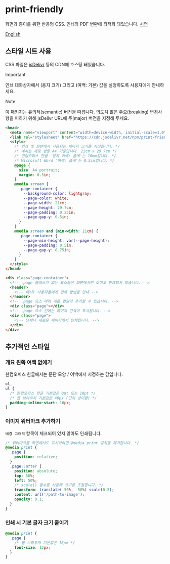 # print-friendly

화면과 종이를 위한 반응형 CSS. 인쇄와 PDF 변환에 최적화 돼있습니다. [시연]

[시연]: https://demo.hyunbin.page/print-friendly

[English](/#readme)

## 스타일 시트 사용

CSS 파일은 [jsDelivr](https://www.jsdelivr.com/package/npm/print-friendly) 등의 CDN에 호스팅 돼있습니다.

> [!IMPORTANT]
> 인쇄 대화상자에서 (용지 크기) 그리고 (여백: 기본) 값을 설정하도록 사용자에게 안내하세요.

> [!NOTE]
> 이 패키지는 유의적(semantic) 버전을 따릅니다. 의도치 않은 주요(breaking) 변경사항을 피하기 위해 jsDelivr URL에 주(major) 버전을 지정해 두세요.

```html
<head>
  <meta name="viewport" content="width=device-width, initial-scale=1.0" />
  <link rel="stylesheet" href="https://cdn.jsdelivr.net/npm/print-friendly@0.3/index.css" />
  <style>
    /* 인쇄 및 화면에서 사용되는 페이지 크기를 지정합니다. */
    /* 예시는 세로 방향 A4 기준입니다. 21cm x 29.7cm */
    /* 한컴오피스 한글 '용지 여백: 좁게'는 10mm입니다. */
    /* Microsoft Word '여백: 좁게'는 0.5in입니다. */
    @page {
      size: A4 portrait;
      margin: 0.5in;
    }
    @media screen {
      .page-container {
        --background-color: lightgray;
        --page-color: white;
        --page-width: 21cm;
        --page-height: 29.7cm;
        --page-padding: 0.25in;
        --page-gap-y: 0.5in;
      }
    }
    @media screen and (min-width: 21cm) {
      .page-container {
        --page-min-height: var(--page-height);
        --page-padding: 0.5in;
        --page-gap-y: 0.75in;
      }
    }
  </style>
</head>
```

```html
<div class="page-container">
  <!-- .page 클래스가 없는 요소들은 화면에서만 보이고 인쇄되지 않습니다. -->
  <header>
    <!-- 예시) 사용자들에게 인쇄 방법을 안내 -->
  </header>
  <!-- .page 요소 여러 개를 연달아 추가할 수 있습니다. -->
  <div class="page"></div>
  <!-- .page 요소 간에는 페이지 간격이 표시됩니다. -->
  <div class="page">
    <!-- 언제나 새로운 페이지에서 인쇄됩니다. -->
  </div>
</div>
```

## 추가적인 스타일

### 개요 왼쪽 여백 없애기

한컴오피스 한글에서는 문단 모양 / 여백에서 지정하는 값입니다.

```css
ol,
ul {
  /* 한컴오피스 한글 기본값은 0pt 또는 10pt */
  /* 웹 브라우저 기본값은 40px (단위 상이함) */
  padding-inline-start: 16px;
}
```

### 이미지 워터마크 추가하기

`배경 그래픽` 항목이 체크되어 있지 않아도 인쇄됩니다.

```css
/* 워터마크를 화면에서도 표시하려면 @media print 규칙을 제거합니다. */
@media print {
  .page {
    position: relative;
  }
  .page::after {
    position: absolute;
    top: 50%;
    left: 50%;
    /* scale() 함수를 사용해 크기를 조절합니다. */
    transform: translate(-50%, -50%) scale(0.5);
    content: url('/path-to-image');
    opacity: 0.1;
  }
}
```

### 인쇄 시 기본 글자 크기 줄이기

```css
@media print {
  .page {
    /* 웹 브라우저 기본값은 16px */
    font-size: 12px;
  }
}
```
